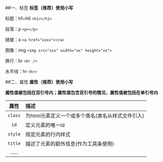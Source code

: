 ##一、标签
**标签（推荐）使用小写**

标题：h1~h6 `<h1></h1>`

段落：p `<p></p>`

链接：a `<a href="xxxx"></a>`

图像：img `<img src="xxx" width="xx" height="xx">`

换行：br `<br />`

水平线：hr `<hr>`

##二、属性
**属性（推荐）使用小写**

**属性值被包括在双引号内；属性值包含双引号的情况，属性值被包括在单引号内**

| 属性     | 描述                                       |
| :-----: | :----------------------------------------- |
| `class` | 为html元素定义一个或多个类名(类名从样式文件引入) |
| `id`    | 定义元素的唯一id                             |
| `style` | 规定元素的行内样式                            |
| `title` | 描述了元素的额外信息(作为工具条使用)            |
| ……      |
